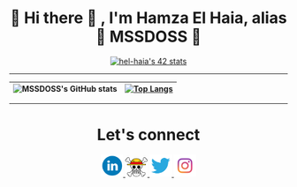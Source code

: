 <h1 align="center">👾 Hi there 👋 , I'm Hamza El Haia, alias 👾 MSSDOSS 👾</h1>


<div align="center">
  
  [![hel-haia's 42 stats](https://badge.mediaplus.ma/greenbinary/hel-haia)](https://github.com/oakoudad/badge42)

  ---
  
| ![MSSDOSS's GitHub stats](https://github-readme-stats.vercel.app/api?username=MSSDOSS&show_icons=true&theme=dracula) | [![Top Langs](https://github-readme-stats.vercel.app/api/top-langs/?username=MSSDOSS&theme=dracula)](https://github.com/About-Me/github-readme-stats) |
  |:-:|:-:|

  ---
  
  <h1 align="center">Let's connect</h1>
  
<p align="center">
<a href="https://www.linkedin.com/in/hamza-el-haia-6987a420b/">
 <img src="linkedin-logo.png" width="40" />
</a>
<a href="https://github.com/MSSDOSS">
 <img src="github-logo.png" width="40" />
</a>
<a href="https://twitter.com/777DOSS">
 <img src="twitter-logo.png" width="40"/>
</a>
<a href="https://www.instagram.com/hamza.elhaia/">
 <img src="instagram-logo.png" width="40" />
</a>
  </p>
